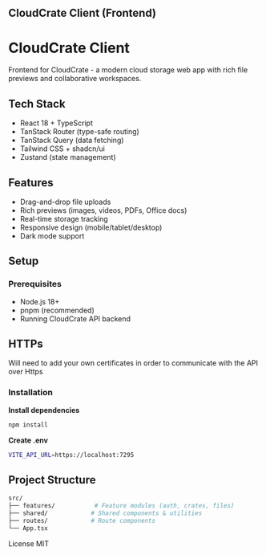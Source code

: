 ## **CloudCrate Client (Frontend)**

# CloudCrate Client

Frontend for CloudCrate - a modern cloud storage web app with rich file previews and collaborative workspaces.

## Tech Stack

- React 18 + TypeScript
- TanStack Router (type-safe routing)
- TanStack Query (data fetching)
- Tailwind CSS + shadcn/ui
- Zustand (state management)

## Features

- Drag-and-drop file uploads
- Rich previews (images, videos, PDFs, Office docs)
- Real-time storage tracking
- Responsive design (mobile/tablet/desktop)
- Dark mode support

## Setup

### Prerequisites
- Node.js 18+
- pnpm (recommended)
- Running CloudCrate API backend

## HTTPs
Will need to add your own certificates in order to communicate with the API over Https

### Installation

**Install dependencies**
```bash
npm install
```

**Create .env**
```bash
VITE_API_URL=https://localhost:7295
```

## Project Structure
```bash
src/
├── features/           # Feature modules (auth, crates, files)
├── shared/            # Shared components & utilities
├── routes/            # Route components
└── App.tsx
```

License
MIT

